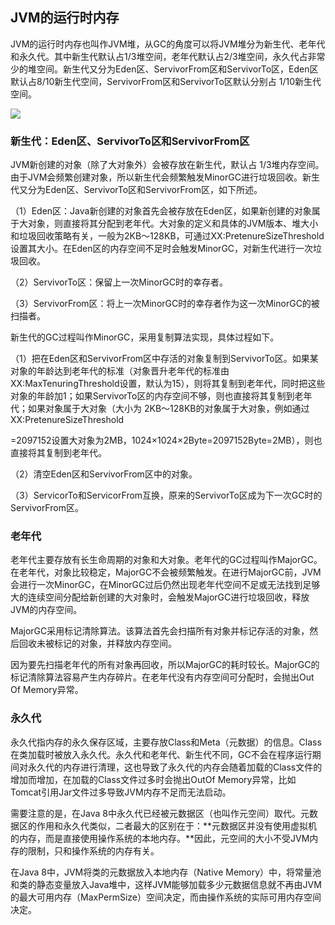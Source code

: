 ## JVM的运行时内存

JVM的运行时内存也叫作JVM堆，从GC的角度可以将JVM堆分为新生代、老年代和永久代。其中新生代默认占1/3堆空间，老年代默认占2/3堆空间，永久代占非常少的堆空间。新生代又分为Eden区、ServivorFrom区和ServivorTo区，Eden区默认占8/10新生代空间，ServivorFrom区和ServivorTo区默认分别占 1/10新生代空间。

![](D:\workspace\java\images\JVM004.png)

### 新生代：Eden区、ServivorTo区和ServivorFrom区

JVM新创建的对象（除了大对象外）会被存放在新生代，默认占 1/3堆内存空间。由于JVM会频繁创建对象，所以新生代会频繁触发MinorGC进行垃圾回收。新生代又分为Eden区、ServivorTo区和ServivorFrom区，如下所述。

（1）Eden区：Java新创建的对象首先会被存放在Eden区，如果新创建的对象属于大对象，则直接将其分配到老年代。大对象的定义和具体的JVM版本、堆大小和垃圾回收策略有关，一般为2KB～128KB，可通过XX:PretenureSizeThreshold设置其大小。在Eden区的内存空间不足时会触发MinorGC，对新生代进行一次垃圾回收。

（2）ServivorTo区：保留上一次MinorGC时的幸存者。

（3）ServivorFrom区：将上一次MinorGC时的幸存者作为这一次MinorGC的被扫描者。

新生代的GC过程叫作MinorGC，采用复制算法实现，具体过程如下。

（1）把在Eden区和ServivorFrom区中存活的对象复制到ServivorTo区。如果某对象的年龄达到老年代的标准（对象晋升老年代的标准由XX:MaxTenuringThreshold设置，默认为15），则将其复制到老年代，同时把这些对象的年龄加1；如果ServivorTo区的内存空间不够，则也直接将其复制到老年代；如果对象属于大对象（大小为 2KB～128KB的对象属于大对象，例如通过XX:PretenureSizeThreshold

=2097152设置大对象为2MB，1024×1024×2Byte=2097152Byte=2MB），则也直接将其复制到老年代。

（2）清空Eden区和ServivorFrom区中的对象。

（3）ServicorTo和ServicorFrom互换，原来的ServivorTo区成为下一次GC时的ServivorFrom区。

### 老年代

老年代主要存放有长生命周期的对象和大对象。老年代的GC过程叫作MajorGC。在老年代，对象比较稳定，MajorGC不会被频繁触发。在进行MajorGC前，JVM会进行一次MinorGC，在MinorGC过后仍然出现老年代空间不足或无法找到足够大的连续空间分配给新创建的大对象时，会触发MajorGC进行垃圾回收，释放JVM的内存空间。

MajorGC采用标记清除算法。该算法首先会扫描所有对象并标记存活的对象，然后回收未被标记的对象，并释放内存空间。

因为要先扫描老年代的所有对象再回收，所以MajorGC的耗时较长。MajorGC的标记清除算法容易产生内存碎片。在老年代没有内存空间可分配时，会抛出Out Of Memory异常。

### 永久代

永久代指内存的永久保存区域，主要存放Class和Meta（元数据）的信息。Class在类加载时被放入永久代。永久代和老年代、新生代不同，GC不会在程序运行期间对永久代的内存进行清理，这也导致了永久代的内存会随着加载的Class文件的增加而增加，在加载的Class文件过多时会抛出OutOf Memory异常，比如Tomcat引用Jar文件过多导致JVM内存不足而无法启动。

需要注意的是，在Java 8中永久代已经被元数据区（也叫作元空间）取代。元数据区的作用和永久代类似，二者最大的区别在于：**元数据区并没有使用虚拟机的内存，而是直接使用操作系统的本地内存。**因此，元空间的大小不受JVM内存的限制，只和操作系统的内存有关。

在Java 8中，JVM将类的元数据放入本地内存（Native Memory）中，将常量池和类的静态变量放入Java堆中，这样JVM能够加载多少元数据信息就不再由JVM的最大可用内存（MaxPermSize）空间决定，而由操作系统的实际可用内存空间决定。